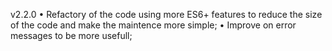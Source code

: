 v2.2.0
• Refactory of the code using more ES6+ features to reduce the size of the code and make the maintence more simple;
• Improve on error messages to be more usefull;
